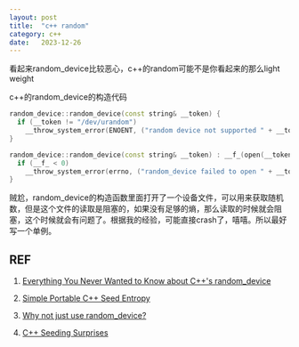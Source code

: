```yaml
---
layout: post
title:  "c++ random"
category: c++
date:   2023-12-26
---
```


看起来random_device比较恶心，c++的random可能不是你看起来的那么light weight

c++的random_device的构造代码

```c++
random_device::random_device(const string& __token) {
  if (__token != "/dev/urandom")
    __throw_system_error(ENOENT, ("random device not supported " + __token).c_str());
}

random_device::random_device(const string& __token) : __f_(open(__token.c_str(), O_RDONLY)) {
  if (__f_ < 0)
    __throw_system_error(errno, ("random_device failed to open " + __token).c_str());
}
```

贼尬，random_device的构造函数里面打开了一个设备文件，可以用来获取随机数，但是这个文件的读取是阻塞的，如果没有足够的熵，那么读取的时候就会阻塞，这个时候就会有问题了。根据我的经验，可能直接crash了，嘻嘻。所以最好写一个单例。

## REF

1. [Everything You Never Wanted to Know about C++'s random_device](https://www.pcg-random.org/posts/cpps-random_device.html)

2. [Simple Portable C++ Seed Entropy](https://www.pcg-random.org/posts/simple-portable-cpp-seed-entropy.html)

3. [Why not just use random_device?](https://stackoverflow.com/questions/39288595/why-not-just-use-random-device)

4. [C++ Seeding Surprises](https://www.pcg-random.org/posts/cpp-seeding-surprises.html)
